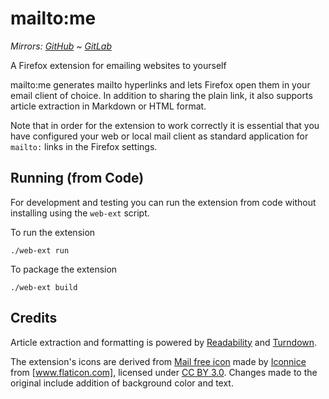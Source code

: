 # mailto:me

*Mirrors: [GitHub] ~ [GitLab]*

A Firefox extension for emailing websites to yourself

mailto:me generates mailto hyperlinks and lets Firefox open them in your email client of choice. In addition to
sharing the plain link, it also supports article extraction in Markdown or HTML format.

Note that in order for the extension to work correctly it is essential that you have configured your web or local
mail client as standard application for `mailto:` links in the Firefox settings.

## Running (from Code)

For development and testing you can run the extension from code without installing using the `web-ext` script.

To run the extension

```
./web-ext run
```

To package the extension

```
./web-ext build
```

## Credits

Article extraction and formatting is powered by [Readability] and [Turndown].

The extension's icons are derived from [Mail free icon] made by [Iconnice] from [www.flaticon.com],
licensed under [CC BY 3.0]. Changes made to the original include addition of background color and text.

[GitHub]: https://github.com/Johennes/mailto-me
[GitLab]: https://gitlab.com/cherrypicker/mailto-me
[Readability]: https://github.com/mozilla/readability
[Turndown]: https://github.com/domchristie/turndown
[Mail free icon]: https://www.flaticon.com/free-icon/mail_131155
[Iconnice]: https://www.flaticon.com/authors/iconnice
[www.flaticon.com]: https://www.flaticon.com
[CC BY 3.0]: https://creativecommons.org/licenses/by/3.0/legalcode
